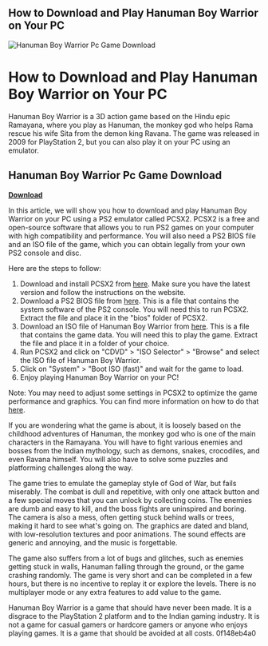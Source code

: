 ## How to Download and Play Hanuman Boy Warrior on Your PC

 
![Hanuman Boy Warrior Pc Game Download](https://m.media-amazon.com/images/I/31TJ7zPYWUL.jpg)

 
# How to Download and Play Hanuman Boy Warrior on Your PC
 
Hanuman Boy Warrior is a 3D action game based on the Hindu epic Ramayana, where you play as Hanuman, the monkey god who helps Rama rescue his wife Sita from the demon king Ravana. The game was released in 2009 for PlayStation 2, but you can also play it on your PC using an emulator.
 
## Hanuman Boy Warrior Pc Game Download


[**Download**](https://www.google.com/url?q=https%3A%2F%2Fshurll.com%2F2tKDx4&sa=D&sntz=1&usg=AOvVaw0xwRO60fVow3yd3tu6OYTx)

 
In this article, we will show you how to download and play Hanuman Boy Warrior on your PC using a PS2 emulator called PCSX2. PCSX2 is a free and open-source software that allows you to run PS2 games on your computer with high compatibility and performance. You will also need a PS2 BIOS file and an ISO file of the game, which you can obtain legally from your own PS2 console and disc.
 
Here are the steps to follow:
 
1. Download and install PCSX2 from [here](https://pcsx2.net/download.html). Make sure you have the latest version and follow the instructions on the website.
2. Download a PS2 BIOS file from [here](https://romsmania.cc/bios/ps2-bios-3). This is a file that contains the system software of the PS2 console. You will need this to run PCSX2. Extract the file and place it in the "bios" folder of PCSX2.
3. Download an ISO file of Hanuman Boy Warrior from [here](https://dlpsgame.com/hanuman-boy-warrior-ps2-free/). This is a file that contains the game data. You will need this to play the game. Extract the file and place it in a folder of your choice.
4. Run PCSX2 and click on "CDVD" > "ISO Selector" > "Browse" and select the ISO file of Hanuman Boy Warrior.
5. Click on "System" > "Boot ISO (fast)" and wait for the game to load.
6. Enjoy playing Hanuman Boy Warrior on your PC!

Note: You may need to adjust some settings in PCSX2 to optimize the game performance and graphics. You can find more information on how to do that [here](https://pcsx2.net/getting-started.html).
  
If you are wondering what the game is about, it is loosely based on the childhood adventures of Hanuman, the monkey god who is one of the main characters in the Ramayana. You will have to fight various enemies and bosses from the Indian mythology, such as demons, snakes, crocodiles, and even Ravana himself. You will also have to solve some puzzles and platforming challenges along the way.
 
The game tries to emulate the gameplay style of God of War, but fails miserably. The combat is dull and repetitive, with only one attack button and a few special moves that you can unlock by collecting coins. The enemies are dumb and easy to kill, and the boss fights are uninspired and boring. The camera is also a mess, often getting stuck behind walls or trees, making it hard to see what's going on. The graphics are dated and bland, with low-resolution textures and poor animations. The sound effects are generic and annoying, and the music is forgettable.
 
The game also suffers from a lot of bugs and glitches, such as enemies getting stuck in walls, Hanuman falling through the ground, or the game crashing randomly. The game is very short and can be completed in a few hours, but there is no incentive to replay it or explore the levels. There is no multiplayer mode or any extra features to add value to the game.
 
Hanuman Boy Warrior is a game that should have never been made. It is a disgrace to the PlayStation 2 platform and to the Indian gaming industry. It is not a game for casual gamers or hardcore gamers or anyone who enjoys playing games. It is a game that should be avoided at all costs.
 0f148eb4a0
